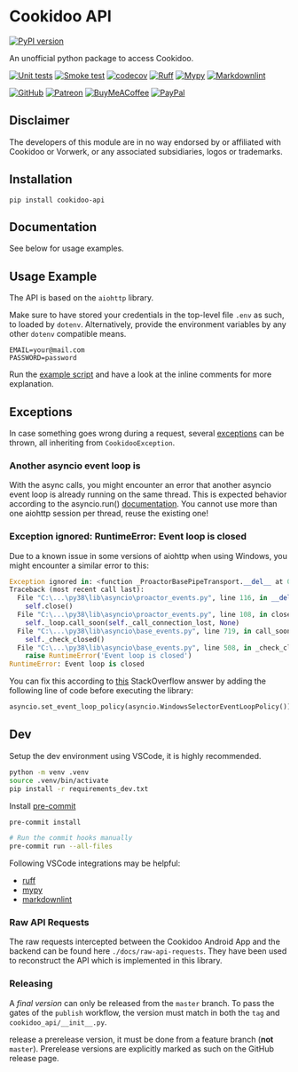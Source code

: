 # Cookidoo API

[![PyPI version](https://badge.fury.io/py/cookidoo-api.svg)](https://pypi.org/p/cookidoo-api)

An unofficial python package to access Cookidoo.

[![Unit tests](https://github.com/miaucl/cookidoo-api/actions/workflows/unit-tests.yaml/badge.svg)](https://github.com/miaucl/cookidoo-api/actions/workflows/unit-tests.yaml)
[![Smoke test](https://github.com/miaucl/cookidoo-api/actions/workflows/smoke-test.yaml/badge.svg)](https://github.com/miaucl/cookidoo-api/actions/workflows/smoke-test.yaml)
[![codecov](https://codecov.io/gh/miaucl/cookidoo-api/graph/badge.svg?token=743ZRO8FRT)](https://codecov.io/gh/miaucl/cookidoo-api)
[![Ruff](https://github.com/miaucl/cookidoo-api/actions/workflows/ruff.yml/badge.svg)](https://github.com/miaucl/cookidoo-api/actions/workflows/ruff.yml)
[![Mypy](https://github.com/miaucl/cookidoo-api/actions/workflows/mypy.yaml/badge.svg)](https://github.com/miaucl/cookidoo-api/actions/workflows/mypy.yaml)
[![Markdownlint](https://github.com/miaucl/cookidoo-api/actions/workflows/markdownlint.yml/badge.svg)](https://github.com/miaucl/cookidoo-api/actions/workflows/markdownlint.yml)

[![GitHub](https://img.shields.io/badge/sponsor-30363D?style=for-the-badge&logo=GitHub-Sponsors&logoColor=#EA4AAA)](https://github.com/sponsors/miaucl)
[![Patreon](https://img.shields.io/badge/Patreon-F96854?style=for-the-badge&logo=patreon&logoColor=white)](https://patreon.com/miaucl)
[![BuyMeACoffee](https://img.shields.io/badge/Buy%20Me%20a%20Coffee-ffdd00?style=for-the-badge&logo=buy-me-a-coffee&logoColor=black)](https://buymeacoffee.com/miaucl)
[![PayPal](https://img.shields.io/badge/PayPal-00457C?style=for-the-badge&logo=paypal&logoColor=white)](https://paypal.me/sponsormiaucl)

## Disclaimer

The developers of this module are in no way endorsed by or affiliated with Cookidoo or Vorwerk, or any associated subsidiaries, logos or trademarks.

## Installation

`pip install cookidoo-api`

## Documentation

See below for usage examples.

## Usage Example

The API is based on the `aiohttp` library.

Make sure to have stored your credentials in the top-level file `.env` as such, to loaded by `dotenv`. Alternatively, provide the environment variables by any other `dotenv` compatible means.

```text
EMAIL=your@mail.com
PASSWORD=password
```

Run the [example script](https://github.com/miaucl/cookidoo-api/blob/master/example.py) and have a look at the inline comments for more explanation.

## Exceptions

In case something goes wrong during a request, several [exceptions](https://github.com/miaucl/cookidoo/blob/master/cookidoo_api/exceptions.py) can be thrown, all inheriting from `CookidooException`.

### Another asyncio event loop is

With the async calls, you might encounter an error that another asyncio event loop is already running on the same thread. This is expected behavior according to the asyncio.run() [documentation](https://docs.python.org/3/library/asyncio-runner.html#asyncio.run). You cannot use more than one aiohttp session per thread, reuse the existing one!

### Exception ignored: RuntimeError: Event loop is closed

Due to a known issue in some versions of aiohttp when using Windows, you might encounter a similar error to this:

```python
Exception ignored in: <function _ProactorBasePipeTransport.__del__ at 0x00000000>
Traceback (most recent call last):
  File "C:\...\py38\lib\asyncio\proactor_events.py", line 116, in __del__
    self.close()
  File "C:\...\py38\lib\asyncio\proactor_events.py", line 108, in close
    self._loop.call_soon(self._call_connection_lost, None)
  File "C:\...\py38\lib\asyncio\base_events.py", line 719, in call_soon
    self._check_closed()
  File "C:\...\py38\lib\asyncio\base_events.py", line 508, in _check_closed
    raise RuntimeError('Event loop is closed')
RuntimeError: Event loop is closed
```

You can fix this according to [this](https://stackoverflow.com/questions/68123296/asyncio-throws-runtime-error-with-exception-ignored) StackOverflow answer by adding the following line of code before executing the library:

```python
asyncio.set_event_loop_policy(asyncio.WindowsSelectorEventLoopPolicy())
```

## Dev

Setup the dev environment using VSCode, it is highly recommended.

```bash
python -m venv .venv
source .venv/bin/activate
pip install -r requirements_dev.txt
```

Install [pre-commit](https://pre-commit.com)

```bash
pre-commit install

# Run the commit hooks manually
pre-commit run --all-files
```

Following VSCode integrations may be helpful:

- [ruff](https://marketplace.visualstudio.com/items?itemName=charliermarsh.ruff)
- [mypy](https://marketplace.visualstudio.com/items?itemName=matangover.mypy)
- [markdownlint](https://marketplace.visualstudio.com/items?itemName=DavidAnson.vscode-markdownlint)

### Raw API Requests

The raw requests intercepted between the Cookidoo Android App and the backend can be found here `./docs/raw-api-requests`. They have been used to reconstruct the API which is implemented in this library.

### Releasing

A _final version_ can only be released from the `master` branch. To pass the gates of the `publish` workflow, the version must match in both the `tag` and `cookidoo_api/__init__.py`.

release a prerelease version, it must be done from a feature branch (**not** `master`). Prerelease versions are explicitly marked as such on the GitHub release page.
